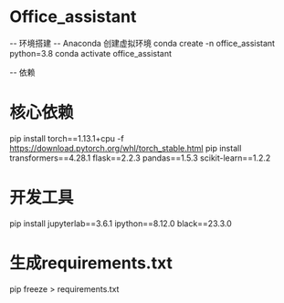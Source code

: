# Office_assistant

-- 环境搭建
-- Anaconda 创建虚拟环境
conda create -n office_assistant python=3.8
conda activate office_assistant


-- 依赖
# 核心依赖
pip install torch==1.13.1+cpu -f https://download.pytorch.org/whl/torch_stable.html
pip install transformers==4.28.1 flask==2.2.3 pandas==1.5.3 scikit-learn==1.2.2

# 开发工具
pip install jupyterlab==3.6.1 ipython==8.12.0 black==23.3.0

# 生成requirements.txt
pip freeze > requirements.txt
